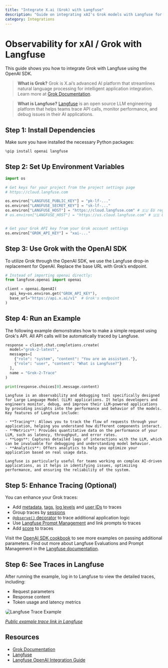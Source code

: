 ```yaml
---
title: "Integrate X.ai (Grok) with Langfuse"
description: "Guide on integrating xAI's Grok models with Langfuse for observability."
category: Integrations
---
```


# Observability for xAI / Grok with Langfuse

This guide shows you how to integrate Grok with Langfuse using the OpenAI SDK.

> **What is Grok?** Grok is X.ai’s advanced AI platform that streamlines natural language processing for intelligent application integration. Learn more at [Grok Documentation](https://docs.x.ai/docs).

> **What is Langfuse?** [Langfuse](https://langfuse.com) is an open source LLM engineering platform that helps teams trace API calls, monitor performance, and debug issues in their AI applications.

## Step 1: Install Dependencies

Make sure you have installed the necessary Python packages:


```python
%pip install openai langfuse
```

## Step 2: Set Up Environment Variables


```python
import os

# Get keys for your project from the project settings page
# https://cloud.langfuse.com

os.environ["LANGFUSE_PUBLIC_KEY"] = "pk-lf-..."
os.environ["LANGFUSE_SECRET_KEY"] = "sk-lf-..."
os.environ["LANGFUSE_HOST"] = "https://cloud.langfuse.com" # 🇪🇺 EU region
# os.environ["LANGFUSE_HOST"] = "https://us.cloud.langfuse.com" # 🇺🇸 US region


# Get your Grok API key from your Grok account settings
os.environ["GROK_API_KEY"] = "xai-..."
```

## Step 3: Use Grok with the OpenAI SDK

To utilize Grok through the OpenAI SDK, we use the Langfuse drop-in replacement for OpenAI. Replace the base URL with Grok’s endpoint.


```python
# Instead of importing openai directly:
from langfuse.openai import openai

client = openai.OpenAI(
  api_key=os.environ.get("GROK_API_KEY"),
  base_url="https://api.x.ai/v1"  # Grok's endpoint
)
```

## Step 4: Run an Example

The following example demonstrates how to make a simple request using Grok's API. All API calls will be automatically traced by Langfuse.


```python
response = client.chat.completions.create(
  model="grok-2-latest",
  messages=[
    {"role": "system", "content": "You are an assistant."},
    {"role": "user", "content": "What is Langfuse?"}
  ],
  name = "Grok-2-Trace"
)

print(response.choices[0].message.content)
```

    Langfuse is an observability and debugging tool specifically designed for Large Language Model (LLM) applications. It helps developers and engineers monitor, debug, and improve their LLM-powered applications by providing insights into the performance and behavior of the models. Key features of Langfuse include:
    
    - **Tracing**: Allows you to track the flow of requests through your application, helping you understand how different components interact.
    - **Metrics**: Provides quantitative data on the performance of your LLM, such as latency, throughput, and error rates.
    - **Logs**: Captures detailed logs of interactions with the LLM, which can be invaluable for debugging and understanding model behavior.
    - **Analytics**: Offers analytics to help you optimize your application based on real usage data.
    
    Langfuse is particularly useful for teams working on complex AI-driven applications, as it helps in identifying issues, optimizing performance, and ensuring the reliability of the system.


## Step 5: Enhance Tracing (Optional)

You can enhance your Grok traces:

- Add [metadata](https://langfuse.com/docs/tracing-features/metadata), [tags](https://langfuse.com/docs/tracing-features/tags), [log levels](https://langfuse.com/docs/tracing-features/log-levels) and [user IDs](https://langfuse.com/docs/tracing-features/users) to traces
- Group traces by [sessions](https://langfuse.com/docs/tracing-features/sessions)
- [`@observe()` decorator](https://langfuse.com/docs/sdk/python/decorators) to trace additional application logic
- Use [Langfuse Prompt Management](https://langfuse.com/docs/prompts/get-started) and link prompts to traces
- Add [score](https://langfuse.com/docs/scores/custom) to traces

Visit the [OpenAI SDK cookbook](https://langfuse.com/docs/integrations/openai/python/examples) to see more examples on passing additional parameters.
Find out more about Langfuse Evaluations and Prompt Management in the [Langfuse documentation](https://langfuse.com/docs).


## Step 6: See Traces in Langfuse

After running the example, log in to Langfuse to view the detailed traces, including:

- Request parameters
- Response content
- Token usage and latency metrics

<img src="https://langfuse.com/images/cookbook/integration-grok/grok-example-trace.png" alt="Langfuse Trace Example" style="border-radius: 8px;" />

_[Public example trace link in Langfuse](https://cloud.langfuse.com/project/cloramnkj0002jz088vzn1ja4/traces/9178205e-2cb4-4952-8ec0-5244a1105263?timestamp=2025-03-05T11%3A07%3A46.600Z)_

## Resources

- [Grok Documentation](https://docs.x.ai/docs/overview)
- [Langfuse](https://langfuse.com)
- [Langfuse OpenAI Integration Guide](https://langfuse.com/docs/integrations/openai/python/get-started)
